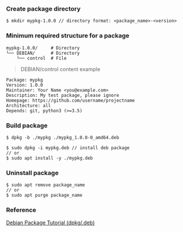 ### Create package directory
```
$ mkdir mypkg-1.0.0 // directory format: <package_name>-<version>
```
### Minimum required structure for a package
```
mypkg-1.0.0/     # Directory
└── DEBIAN/      # Directory
    └── control  # File
```
> DEBIAN/control content example 
```
Package: mypkg
Version: 1.0.0
Maintainer: Your Name <you@example.com>
Description: My test package, please ignore
Homepage: https://github.com/username/projectname
Architecture: all
Depends: git, python3 (>=3.5)
```
### Build package 
```
$ dpkg -b ./mypkg ./mypkg_1.0.0-0_amd64.deb

$ sudo dpkg -i mypkg.deb // install deb package 
// or
$ sudo apt install -y ./mypkg.deb
```

### Uninstall package 
```
$ sudo apt remove package_name
// or
$ sudo apt purge package_name
```
### Reference
[Debian Package Tutorial (dpkg/.deb)](https://www.devdungeon.com/content/debian-package-tutorial-dpkgdeb)
